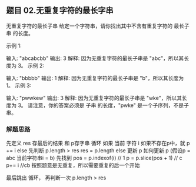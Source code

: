 ## 题目 02.无重复字符的最长字串
  无重复字符的最长子串
给定一个字符串，请你找出其中不含有重复字符的 最长子串 的长度。

示例 1:

输入: "abcabcbb"
输出: 3 
解释: 因为无重复字符的最长子串是 "abc"，所以其长度为 3。
示例 2:

输入: "bbbbb"
输出: 1
解释: 因为无重复字符的最长子串是 "b"，所以其长度为 1。
示例 3:

输入: "pwwkew"
输出: 3
解释: 因为无重复字符的最长子串是 "wke"，所以其长度为 3。
     请注意，你的答案必须是 子串 的长度，"pwke" 是一个子序列，不是子串。
### 解题思路
  先定义 res 存最后的结果 和 p存字串
  循环
   如果 当前 字符 i 如果不存在p中，就 p += i
   else 
    先判断 p.length > res 
      res = p.length
    else 更新 p
      如何更新 p (假设p = abc 当前字符串i = b)
      先找到 pos = p.indexof(i)  // 1
      p = p.slice(pos + 1) // c
      p+= i     //cb 按照题意是无重复，所以需要重复的后一个开始

  最后跳出 循环， 
  再判断一次 p.length > res